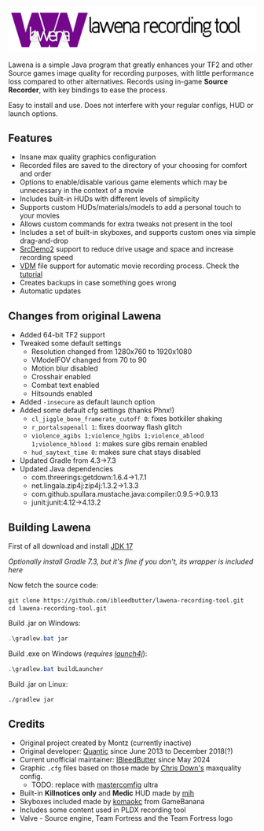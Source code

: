 ![Lawena Recording Tool](lawena.png)

Lawena is a simple Java program that greatly enhances your TF2 and other Source games image quality for recording purposes, with little performance loss compared to other alternatives. Records using in-game **Source Recorder**, with key bindings to ease the process.

Easy to install and use. Does not interfere with your regular configs, HUD or launch options.

## Features

* Insane max quality graphics configuration
* Recorded files are saved to the directory of your choosing for comfort and order
* Options to enable/disable various game elements which may be unnecessary in the context of a movie
* Includes built-in HUDs with different levels of simplicity
* Supports custom HUDs/materials/models to add a personal touch to your movies
* Allows custom commands for extra tweaks not present in the tool
* Includes a set of built-in skyboxes, and supports custom ones via simple drag-and-drop
* [SrcDemo2](http://code.google.com/p/srcdemo2/) support to reduce drive usage and space and increase recording speed
* [VDM](https://developer.valvesoftware.com/wiki/Demo_Recording_Tools) file support for automatic movie recording process. Check the [tutorial](https://github.com/quanticc/lawena-recording-tool/wiki/VDM-tutorial)
* Creates backups in case something goes wrong
* Automatic updates

## Changes from original Lawena

* Added 64-bit TF2 support
* Tweaked some default settings
    * Resolution changed from 1280x760 to 1920x1080
    * VModelFOV changed from 70 to 90
    * Motion blur disabled
    * Crosshair enabled
    * Combat text enabled
    * Hitsounds enabled
* Added `-insecure` as default launch option
* Added some default cfg settings (thanks Phnx!)
    * `cl_jiggle_bone_framerate_cutoff 0`: fixes botkiller shaking
    * `r_portalsopenall 1`: fixes doorway flash glitch
    * `violence_agibs 1;violence_hgibs 1;violence_ablood 1;violence_hblood 1`: makes sure gibs remain enabled
    * `hud_saytext_time 0`: makes sure chat stays disabled
* Updated Gradle from 4.3->7.3
* Updated Java dependencies
    * com.threerings:getdown:1.6.4->1.7.1
    * net.lingala.zip4j:zip4j:1.3.2->1.3.3
    * com.github.spullara.mustache.java:compiler:0.9.5->0.9.13
    * junit:junit:4.12->4.13.2

## Building Lawena

First of all download and install [JDK 17](https://www.oracle.com/java/technologies/downloads/#java17)

*Optionally install Gradle 7.3, but it's fine if you don't, its wrapper is included here*

Now fetch the source code:
```
git clone https://github.com/ibleedbutter/lawena-recording-tool.git
cd lawena-recording-tool.git
```

Build .jar on Windows:

```PowerShell
.\gradlew.bat jar
```

Build .exe on Windows (*requires [launch4j](https://sourceforge.net/projects/launch4j/files/launch4j-3/3.50/)*):
```PowerShell
.\gradlew.bat buildLauncher
```

Build .jar on Linux:

```Bash
./gradlew jar
```

## Credits

* Original project created by Montz (currently inactive)
* Original developer: [Quantic](http://steamcommunity.com/profiles/76561198012092861/) since June 2013 to December 2018(?)
* Current unofficial maintainer: [IBleedButter](https://steamcommunity.com/profiles/76561198130814770) since May 2024
* Graphic `.cfg` files based on those made by [Chris Down's](https://chrisdown.name/tf2/) maxquality config.
    * TODO: replace with [mastercomfig](https://mastercomfig.com/) ultra
* Built-in **Killnotices only** and **Medic** HUD made by [mih](https://github.com/Kuw/recordinghuds)
* Skyboxes included made by [komaokc](http://gamebanana.com/members/submissions/textures/289553) from GameBanana
* Includes some content used in PLDX recording tool
* Valve - Source engine, Team Fortress and the Team Fortress logo
